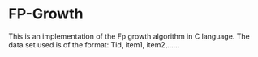 # FP-Growth
This is an implementation of the Fp growth algorithm in C language.
The data set used is of the format: Tid, item1, item2,......
